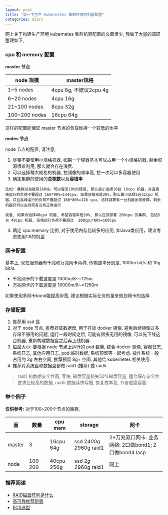 ```yaml
---
layout: post
title: "谈一下生产 kubernetes 集群环境的机器配置"
categories: diary
---
```


网上关于构建生产环境 kubernetes 集群机器配置的文章很少, 我做了大量的调研整理如下,

### cpu 和 memory 配置

**master 节点**

|node 规模|master规格|
|-|-|
|1~5 nodes|4cpu 8g, 不建议2cpu 4g|
|6~20 nodes|4cpu 16g|
|21~100 nodes|8cpu 32g|
|100~200 nodes|16cpu 64g|

这样的配置能保证 master 节点的负载维持一个较低的水平

**nodes 节点**

node 节点的配置, 请注意,

1. 尽量不要使用小规格机器, 如果一个容器基本可以占用一个小规格机器, 剩余资源很难利用, 那么就会存在浪费.
2. 可以选择稍大规格的机器, 拉镜像的效率高, 拉一次可以多容器使用
3. 确定集群的使用的**总核数**以及**容错率**

```
比如: 集群总核数有160核，可以容忍10%的错误, 那么最小选择10台 16cpu 机器，并且高峰运行的负荷不要超过 160*90%=144cpu; 如果容错率是20%，那么最小选择5台32cpu 机器，并且高峰运行的负荷不要超过 160*80%=128 cpu, 这样就算有一台机器出现故障，剩余机器仍可以支持现有业务正常运行

或者, 如果你选择40cpu 机器, 希望容错率是20%, 那么应该部署 200cpu 的集群, 包括5台 40cpu 机器, 高峰运行负荷不要超过  200cpu*80%=160cpu
```

4. 确定 cpu:memory 比例, 对于使用内存比较多的应用, 如Java类应用，建议考虑使用1:8的机型

### 网卡配置

基本上, 现在服务器有千兆和万兆网卡两种, 传输速率分别是, 1000m bit/s 和 10g bit/s.

- 千兆网卡的下载速度是 1000m/8~=125m
- 万兆网卡的下载速度是 10000m/8~=1250m

如果使用多网卡bond能提高带宽, 建议根据实际业务的量来规划网卡的选择.

### 存储配置

1. 推荐用 ssd 盘
2. 对于 node 节点, 推荐挂载数据盘, 用于存放 docker 镜像. 避免后续镜像过多存储不够用的问题, 运行一段时间之后, 可能有很多无用的镜像, 可以先下线这台机器, 重新构建数据盘之后再上线机器.
3. 磁盘大小: 要根据 node 节点上运行的 pod 数量, 综合 docker 镜像, 容器日志, 系统日志, 其他应用日志, pod 临时数据, 系统预留等一起考虑. 操作系统一般占用约 3g 左右空间, 推荐预留 8g+ 空间. 其他给 kubernetes 相关使用. 
4. 推荐对系统盘和数据盘都做 raid1 (推荐) 或 raid5
   
> raid1 的数据安全性高, 写快, 磁盘容量损失50%磁盘容量, 适合保存安全性要求比较高的数据, raid5 数据读快写慢, 恢复成本高, 节省磁盘容量.

### 举个例子

**仅供参考:** 对于100~200个节点的集群,

|面|数量|cpu mem|storage|网卡|
|-|-|-|-|-|
|master|3|16cpu 64g|ssd 2*400g 2*960g raid1|2*万兆双口网卡. 业务网络: 2口做bond1; 2口做bond4 lacp|
|node|100-200|40cpu 256g|ssd 2*g 2*960g raid1|同上|

### 推荐阅读

- [RAID磁盘阵列是什么](https://zhuanlan.zhihu.com/p/51170719)
- [高可靠推荐配置](https://help.aliyun.com/document_detail/94292.html?spm=a2c4g.11186623.6.1305.46dd6133r0IU9L)
- [ECS选型](https://help.aliyun.com/document_detail/98886.html?spm=a2c4g.11186623.6.1304.75c619b3OtPhzO)